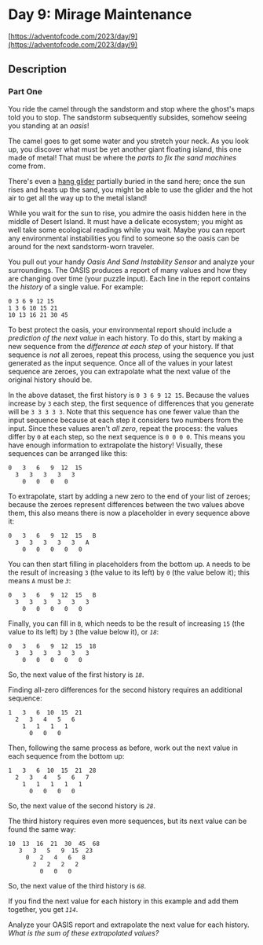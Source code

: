 # Day 9: Mirage Maintenance

[https://adventofcode.com/2023/day/9](https://adventofcode.com/2023/day/9)

## Description

### Part One

You ride the camel through the sandstorm and stop where the ghost's maps told you to stop. <span
title="The sound of a sandstorm slowly settling.">The sandstorm subsequently subsides, somehow
seeing you standing at an <em>oasis</em>!</span>

The camel goes to get some water and you stretch your neck. As you look up, you discover what must
be yet another giant floating island, this one made of metal! That must be where the _parts to fix
the sand machines_ come from.

There's even a [hang glider](https://en.wikipedia.org/wiki/Hang_gliding) partially buried in the
sand here; once the sun rises and heats up the sand, you might be able to use the glider and the hot
air to get all the way up to the metal island!

While you wait for the sun to rise, you admire the oasis hidden here in the middle of Desert Island.
It must have a delicate ecosystem; you might as well take some ecological readings while you wait.
Maybe you can report any environmental instabilities you find to someone so the oasis can be around
for the next sandstorm-worn traveler.

You pull out your handy _Oasis And Sand Instability Sensor_ and analyze your surroundings. The OASIS
produces a report of many values and how they are changing over time (your puzzle input). Each line
in the report contains the _history_ of a single value. For example:

    0 3 6 9 12 15
    1 3 6 10 15 21
    10 13 16 21 30 45
    

To best protect the oasis, your environmental report should include a _prediction of the next value_
in each history. To do this, start by making a new sequence from the _difference at each step_ of
your history. If that sequence is _not_ all zeroes, repeat this process, using the sequence you just
generated as the input sequence. Once all of the values in your latest sequence are zeroes, you can
extrapolate what the next value of the original history should be.

In the above dataset, the first history is `0 3 6 9 12 15`. Because the values increase by `3` each
step, the first sequence of differences that you generate will be `3 3 3 3 3`. Note that this
sequence has one fewer value than the input sequence because at each step it considers two numbers
from the input. Since these values aren't _all zero_, repeat the process: the values differ by `0`
at each step, so the next sequence is `0 0 0 0`. This means you have enough information to
extrapolate the history! Visually, these sequences can be arranged like this:

    0   3   6   9  12  15
      3   3   3   3   3
        0   0   0   0
    

To extrapolate, start by adding a new zero to the end of your list of zeroes; because the zeroes
represent differences between the two values above them, this also means there is now a placeholder
in every sequence above it:

    0   3   6   9  12  15   B
      3   3   3   3   3   A
        0   0   0   0   0
    

You can then start filling in placeholders from the bottom up. `A` needs to be the result of
increasing `3` (the value to its left) by `0` (the value below it); this means `A` must be _`3`_:

    0   3   6   9  12  15   B
      3   3   3   3   3   3
        0   0   0   0   0
    

Finally, you can fill in `B`, which needs to be the result of increasing `15` (the value to its
left) by `3` (the value below it), or _`18`_:

    0   3   6   9  12  15  18
      3   3   3   3   3   3
        0   0   0   0   0
    

So, the next value of the first history is _`18`_.

Finding all-zero differences for the second history requires an additional sequence:

    1   3   6  10  15  21
      2   3   4   5   6
        1   1   1   1
          0   0   0
    

Then, following the same process as before, work out the next value in each sequence from the bottom
up:

    1   3   6  10  15  21  28
      2   3   4   5   6   7
        1   1   1   1   1
          0   0   0   0
    

So, the next value of the second history is _`28`_.

The third history requires even more sequences, but its next value can be found the same way:

    10  13  16  21  30  45  68
       3   3   5   9  15  23
         0   2   4   6   8
           2   2   2   2
             0   0   0
    

So, the next value of the third history is _`68`_.

If you find the next value for each history in this example and add them together, you get _`114`_.

Analyze your OASIS report and extrapolate the next value for each history. _What is the sum of these
extrapolated values?_
